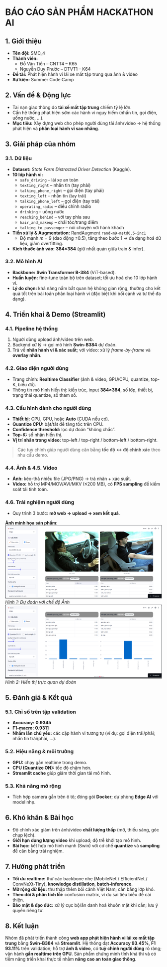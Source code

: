 # BÁO CÁO SẢN PHẨM HACKATHON AI

## 1. Giới thiệu
- **Tên đội:** SMC_4  
- **Thành viên:**  
  - Đỗ Văn Tiến – CNTT4 – K65  
  - Nguyễn Duy Phước – DTVT1 – K64  
- **Đề tài:** Phát hiện hành vi lái xe mất tập trung qua ảnh & video  
- **Sự kiện:** Summer Code Camp

## 2. Vấn đề & Động lực
- Tai nạn giao thông do **tài xế mất tập trung** chiếm tỷ lệ lớn.  
- Cần hệ thống phát hiện sớm các hành vi nguy hiểm (nhắn tin, gọi điện, uống nước, …).  
- **Mục tiêu:** Xây dựng web cho phép người dùng tải ảnh/video → hệ thống phát hiện và **phân loại hành vi sao nhãng**.

## 3. Giải pháp của nhóm

### 3.1. Dữ liệu
- **Dataset:** *State Farm Distracted Driver Detection* (Kaggle).
- **10 lớp hành vi:**
  - `safe_driving` – lái xe an toàn  
  - `texting_right` – nhắn tin (tay phải)  
  - `talking_phone_right` – gọi điện (tay phải)  
  - `texting_left` – nhắn tin (tay trái)  
  - `talking_phone_left` – gọi điện (tay trái)  
  - `operating_radio` – điều chỉnh radio  
  - `drinking` – uống nước  
  - `reaching_behind` – với tay phía sau  
  - `hair_and_makeup` – chải tóc/trang điểm  
  - `talking_to_passenger` – nói chuyện với hành khách
- **Tiền xử lý & Augmentation:** RandAugment `rand-m9-mstd0.5-inc1`  
  - Độ mạnh *m* = 9 (dao động ±0.5), tăng theo bước 1 → đa dạng hoá dữ liệu, giảm overfitting.
- **Kích thước ảnh vào:** **384×384** (giữ nhất quán giữa train & infer).

### 3.2. Mô hình AI
- **Backbone:** **Swin Transformer B-384** (ViT-based).  
- **Huấn luyện:** fine-tune toàn bộ trên dataset; tối ưu hoá cho 10 lớp hành vi.  
- **Lý do chọn:** khả năng nắm bắt quan hệ không gian rộng, thường cho kết quả tốt trên bài toán phân loại hành vi (đặc biệt khi bối cảnh và tư thế đa dạng).

## 4. Triển khai & Demo (Streamlit)

### 4.1. Pipeline hệ thống
1. Người dùng upload ảnh/video trên web.  
2. Backend xử lý → gọi mô hình **Swin-B384** dự đoán.  
3. Trả về **nhãn hành vi & xác suất**; với video: xử lý *frame-by-frame* và **overlay nhãn**.

### 4.2. Giao diện người dùng
- Trang chính: **Realtime Classifier** (ảnh & video, GPU/CPU, quantize, top-K, biểu đồ).  
- Thông tin mô hình hiển thị: kiến trúc, input **384×384**, số lớp, thiết bị, trạng thái quantize, số tham số.

### 4.3. Cấu hình dành cho người dùng
- **Thiết bị:** CPU, GPU, hoặc **Auto** (CUDA nếu có).  
- **Quantize CPU:** bật/tắt để tăng tốc trên CPU.  
- **Confidence threshold:** lọc dự đoán “không chắc”.  
- **Top-K:** số nhãn hiển thị.  
- **Vị trí nhãn trong video:** top-left / top-right / bottom-left / bottom-right.  
> Các tuỳ chỉnh giúp người dùng cân bằng **tốc độ ↔ độ chính xác** theo nhu cầu demo.

### 4.4. Ảnh & 4.5. Video
- **Ảnh:** kéo-thả nhiều file (JPG/PNG) → trả nhãn + xác suất.  
- **Video:** hỗ trợ MP4/MOV/AVI/MKV (≤200 MB), có **FPS sampling** để kiểm soát tải tính toán.

### 4.6. Trải nghiệm người dùng
- Quy trình 3 bước: **mở web → upload → xem kết quả**.

**Ảnh minh họa sản phẩm:**  
![Hình 1: Dự đoán với chế độ Ảnh](assets/picture1.png)
*Hình 1: Dự đoán với chế độ Ảnh*
![Hình 2: Hiển thị trực quan dự đoán](assets/picture2.png)
*Hình 2: Hiển thị trực quan dự đoán*

## 5. Đánh giá & Kết quả

### 5.1. Chỉ số trên tập validation
- **Accuracy:** **0.9345**  
- **F1-macro:** **0.9311**  
- **Nhầm lẫn chủ yếu:** các cặp hành vi tương tự (ví dụ: gọi điện trái/phải; nhắn tin trái/phải, …).

### 5.2. Hiệu năng & môi trường
- **GPU:** chạy gần realtime trong demo.  
- **CPU (Quantize ON):** tốc độ chậm hơn.  
- **Streamlit cache** giúp giảm thời gian tải mô hình.

### 5.3. Khả năng mở rộng
- Tích hợp camera gắn trên ô tô; đóng gói **Docker**; dự phòng **Edge AI** với model nhẹ.

## 6. Khó khăn & Bài học
- Độ chính xác giảm trên ảnh/video **chất lượng thấp** (mờ, thiếu sáng, góc chụp lệch).  
- **Giới hạn dung lượng video** khi upload; độ trễ khởi tạo mô hình.  
- **Bài học:** kết hợp mô hình mạnh (Swin) với cơ chế **quantize** và **sampling** để cân bằng trải nghiệm.

## 7. Hướng phát triển
- **Tối ưu realtime:** thử các backbone nhẹ (MobileNet / EfficientNet / ConvNeXt-Tiny), **knowledge distillation**, **batch-inference**.  
- **Mở rộng dữ liệu:** thu thập thêm bối cảnh Việt Nam; cân bằng lớp khó.  
- **Theo dõi & phân tích lỗi:** confusion matrix, ví dụ sai tiêu biểu để cải thiện.  
- **Bảo mật & đạo đức:** xử lý cục bộ/ẩn danh hoá khuôn mặt khi cần; lưu ý quyền riêng tư.

## 8. Kết luận
Nhóm đã phát triển thành công **web app phát hiện hành vi lái xe mất tập trung** bằng **Swin-B384** và **Streamlit**. Hệ thống đạt **Accuracy 93.45%**, **F1 93.11%** trên validation; hỗ trợ **ảnh & video**, có **tuỳ chỉnh người dùng** rõ ràng; vận hành **gần realtime trên GPU**. Sản phẩm chứng minh tính khả thi và có tiềm năng triển khai thực tế nhằm **nâng cao an toàn giao thông**.
